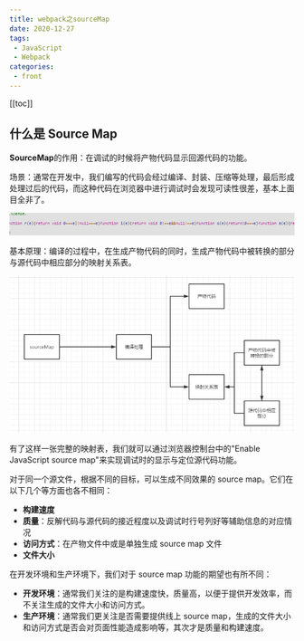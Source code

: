 ```yaml
---
title: webpack之sourceMap
date: 2020-12-27
tags:
 - JavaScript
 - Webpack
categories:
 - front
---
```


[[toc]]

## 什么是 Source Map

**SourceMap**的作用：在调试的时候将产物代码显示回源代码的功能。

场景：通常在开发中，我们编写的代码会经过编译、封装、压缩等处理，最后形成处理过后的代码，而这种代码在浏览器中进行调试时会发现可读性很差，基本上面目全非了。

![](../imgs/sourceMap_finished.png)

基本原理：编译的过程中，在生成产物代码的同时，生成产物代码中被转换的部分与源代码中相应部分的映射关系表。

![](../imgs/sourceMap_relation.png)

有了这样一张完整的映射表，我们就可以通过浏览器控制台中的"Enable JavaScript source map"来实现调试时的显示与定位源代码功能。

对于同一个源文件，根据不同的目标，可以生成不同效果的 source map。它们在以下几个等方面也各不相同：

- **构建速度**
- **质量**：反解代码与源代码的接近程度以及调试时行号列好等辅助信息的对应情况
- **访问方式**：在产物文件中或是单独生成 source map 文件
- **文件大小**

在开发环境和生产环境下，我们对于 source map 功能的期望也有所不同：

- **开发环境**：通常我们关注的是构建速度快，质量高，以便于提供开发效率，而不关注生成的文件大小和访问方式。
- **生产环境**：通常我们更关注是否需要提供线上 source map，生成的文件大小和访问方式是否会对页面性能造成影响等，其次才是质量和构建速度。